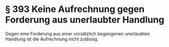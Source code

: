 # § 393 Keine Aufrechnung gegen Forderung aus unerlaubter Handlung
Gegen eine Forderung aus einer vorsätzlich begangenen unerlaubten Handlung ist die Aufrechnung nicht zulässig.
